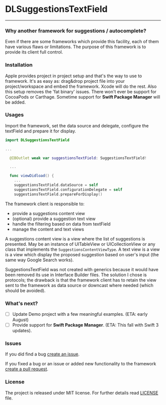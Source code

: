 # DLSuggestionsTextField

---
### Why another framework for suggestions / autocomplete?

Even if there are some frameworks which provide this facility, each of them have various flaws or limitations. The purpose of this framework is to provide its client full control.

### Installation

Apple provides project in project setup and that's the way to use to framework. It's as easy as: drag&drop project file into your project/workspace and embed the framework. Xcode will do the rest. Also this setup removes the 'fat binary' issues.
There won't ever be support for CocoaPods or Carthage. Sometime support for **Swift Package Manager** will be added.


### Usages

Import the framework, set the data source and delegate, configure the textField and prepare it for display.

```Swift
import DLSuggestionsTextField

...

  @IBOutlet weak var suggestionsTextField: SuggestionsTextField!

  ...

  func viewDidload() {
    ...
    suggestionsTextField.dataSource = self
    suggestionsTextField.configurationDelegate = self
    suggestionsTextField.prepareForDisplay()
```

The framework client is responsible to:

* provide a suggestions content view
* (optional) provide a suggestion text view
* handle the filtering based on data from textField
* manage the content and text views

A suggestions content view is a view where the list of suggestions is presented. May be an instance of UITableView or UICollectionView or any class that implements the ` SuggestionsContentViewType `.
A text view is a view is a view which display the proposed suggestion based on user's input (the same way Google Search works).

SuggestionsTextField was not created with generics because it would have been removed its use in Interface Builder files. The solution I chose is protocols; the drawback is that the framework client has to retain the view sent to the framework as data source or downcast where needed (which should be avoided).

### What's next?

- [ ] Update Demo project with a few meaningful examples. (ETA: early August)
- [ ] Provide support for **Swift Package Manager**. (ETA: This fall with Swift 3 updates).

### Issues

If you did find a bug [create an issue](https://github.com/davidlivadaru/DLSuggestionsTextField/issues/new).

If you fixed a bug or an issue or added new functionality to the framework [create a pull request](https://github.com/davidlivadaru/DLSuggestionsTextField/compare).

### License

The project is released under MIT license. For further details read [LICENSE](LICENSE) file.